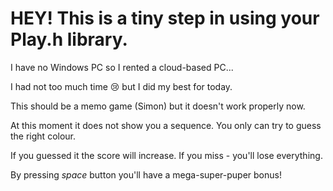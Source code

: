 <H1>HEY! This is a tiny step in using your Play.h library.</H1>
I have no Windows PC so I rented a cloud-based PC...

I had not too much time 😢 but I did my best for today.

This should be a memo game (Simon) but it doesn't work properly now.

At this moment it does not show you a sequence. You only can try to guess the right colour.

If you guessed it the score will increase.
If you miss - you'll lose everything.

By pressing *space* button you'll have a mega-super-puper bonus!
